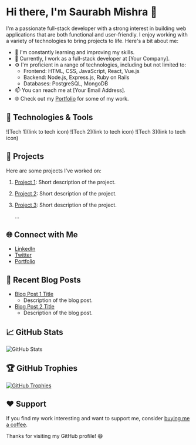 # Hi there, I'm Saurabh Mishra 👋

I'm a passionate full-stack developer with a strong interest in building web applications that are both functional and user-friendly. I enjoy working with a variety of technologies to bring projects to life. Here's a bit about me:

- 🌱 I'm constantly learning and improving my skills.
- 💼 Currently, I work as a full-stack developer at [Your Company].
- ⚙️ I'm proficient in a range of technologies, including but not limited to:
  - Frontend: HTML, CSS, JavaScript, React, Vue.js
  - Backend: Node.js, Express.js, Ruby on Rails
  - Databases: PostgreSQL, MongoDB
- 📫 You can reach me at [Your Email Address].
- 🌐 Check out my [Portfolio](https://yourportfolio.com) for some of my work.

## 🔧 Technologies & Tools

![Tech 1](link to tech icon) ![Tech 2](link to tech icon) ![Tech 3](link to tech icon)

## 🚀 Projects

Here are some projects I've worked on:

1. [Project 1](https://github.com/yourusername/project1): Short description of the project.
2. [Project 2](https://github.com/yourusername/project2): Short description of the project.
3. [Project 3](https://github.com/yourusername/project3): Short description of the project.
   
   ...

## 🌐 Connect with Me

- [LinkedIn](https://linkedin.com/in/yourusername)
- [Twitter](https://twitter.com/yourusername)
- [Portfolio](https://yourportfolio.com)

## 💬 Recent Blog Posts

- [Blog Post 1 Title](https://yourblog.com/blog-post-1)
  - Description of the blog post.
- [Blog Post 2 Title](https://yourblog.com/blog-post-2)
  - Description of the blog post.

## 📈 GitHub Stats

![GitHub Stats](https://github-readme-stats.vercel.app/api?username=yourusername&show_icons=true&count_private=true)

## 🏆 GitHub Trophies

[![GitHub Trophies](https://github-profile-trophy.vercel.app/?username=yourusername&theme=onedark)](https://github.com/ryo-ma/github-profile-trophy)

## ❤️ Support

If you find my work interesting and want to support me, consider [buying me a coffee](https://buymeacoff.ee/yourusername).

Thanks for visiting my GitHub profile! 😄
